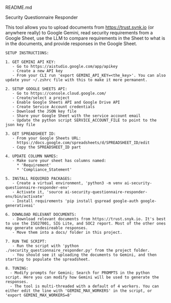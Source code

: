 README.md

Security Questionnaire Responder

This tool allows you to upload documents from https://trust.synk.io (or anywhere really) to Google Gemini, read security requirements from a Google Sheet, use the LLM to compare requirements in the Sheet to what is in the documents, and provide responses in the Google Sheet.


    SETUP INSTRUCTIONS:
    
    1. GET GEMINI API KEY:
       - Go to https://aistudio.google.com/app/apikey
       - Create a new API key
       - From your CLI run 'export GEMINI_API_KEY=<the_key>'. You can also update your ~/.zshrc file with this to make it more permanent.
    
    2. SETUP GOOGLE SHEETS API:
       - Go to https://console.cloud.google.com/
       - Create/select a project
       - Enable Google Sheets API and Google Drive API
       - Create Service Account credentials
       - Download the JSON key file
       - Share your Google Sheet with the service account email
       - Update the python script SERVICE_ACCOUNT_FILE to point to the json key file
    
    3. GET SPREADSHEET ID:
       - From your Google Sheets URL: 
         https://docs.google.com/spreadsheets/d/SPREADSHEET_ID/edit
       - Copy the SPREADSHEET_ID part
    
    4. UPDATE COLUMN NAMES:
       - Make sure your sheet has columns named:
         * 'Requirement'
         * 'Compliance_Statement'
    
    5. INSTALL REQUIRED PACKAGES:
       - Create a virtual environment, 'python3 -m venv ai-security-questionnaire-responder-env'
       - Activate it, 'source ai-security-questionnaire-responder-env/bin/activate'
       - Install requirements 'pip install gspread google-auth google-generativeai'
    
    6. DOWNLOAD RELEVANT DOCUMENTS:
       - Download relevant documents from https://trust.snyk.io. It's best to use the ISO27001, SIG Lite, and SOC2 report. Most of the other ones may generate undesireable responses.
       - Move them into a docs/ folder in this project.

    7. RUN THE SCRIPT:
       - Run the script with 'python ./security_questionnaire_responder.py' from the project folder.
       - You should see it uploading the documents to Gemini, and then starting to populate the spreadsheet.

    8. TUNING:
      - Modify prompts for Gemini; Search for PROMPTS in the python script. Here you can modify how Gemini will be used to generate the responses.
      - The tool is multi-threaded with a default of 4 workers. You can either edit the line with 'GEMINI_MAX_WORKERS' in the script, or 'export GEMINI_MAX_WORKERS=8'